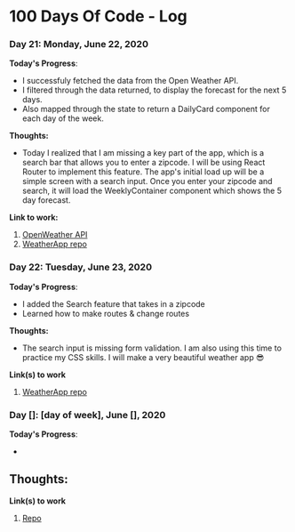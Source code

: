 # 100 Days Of Code - Log

### Day 21: Monday, June 22, 2020 

**Today's Progress**: 

- I successfuly fetched the data from the Open Weather API.
- I filtered through the data returned, to display the forecast for the next 5 days.
- Also mapped through the state to return a DailyCard component for each day of the week.

**Thoughts:** 
- Today I realized that I am missing a key part of the app, which is a search bar that allows you to enter a zipcode. I will be using React Router to implement this feature. The app's initial load up will be a simple screen with a search input. Once you enter your zipcode and search, it will load the WeeklyContainer component which shows the 5 day forecast. 

**Link to work:**
1. [OpenWeather API](https://openweathermap.org/api)
2. [WeatherApp repo](https://github.com/Jnavarro15/Weather-App)


### Day 22: Tuesday, June 23, 2020

**Today's Progress**:
  
- I added the Search feature that takes in a zipcode
- Learned how to make routes & change routes 

**Thoughts:**
- The search input is missing form validation. I am also using this time to practice my CSS skills. I will make a very beautiful weather app 😎

**Link(s) to work**
1. [WeatherApp repo](https://github.com/Jnavarro15/Weather-App)

### Day []: [day of week], June [], 2020

**Today's Progress**:
  
- 

**Thoughts:**
- 

**Link(s) to work**
1. [Repo](url)